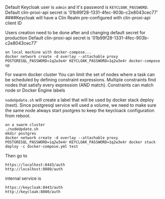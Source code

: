 Default Keycloak user is `admin` and it's password is `KEYCLOAK_PASSWORD`.
Default clin-proxi-api secret is '01b99f28-1331-4fec-903b-c2e8043cec77'
####Keycloak will have a Clin Realm pre-configured with clin-proxi-api client ID  

Users creation need to be done after and changing default secret for production
Default clin-proxi-api secret is '01b99f28-1331-4fec-903b-c2e8043cec77'
```
on local machine with docker-compose...
docker network create -d overlay --attachable proxy
POSTGRESQL_PASSWORD=1q2w3e4r KEYCLOAK_PASSWORD=1q2w3e4r docker-compose up
```
For swarm docker cluster 
You can limit the set of nodes where a task can be scheduled by defining constraint expressions. Multiple constraints find nodes that satisfy every expression (AND match). Constraints can match node or Docker Engine labels

```nodeUpdate.sh``` will create a label that will be used by docker stack deploy (next).
Since postgresql service will used a volume, we need to make sure the same node always start psotgres to keep the keycloack configuration from reboot.

```
on a swarm cluster
./nodeUpdate.sh
mkdir postgres
docker network create -d overlay --attachable proxy
POSTGRESQL_PASSWORD=1q2w3e4r KEYCLOAK_PASSWORD=1q2w3e4r docker stack deploy -c docker-compose.yml test
```

Then go to 
```
https://localhost:8443/auth
http://localhost:8080/auth
```
internal service is
```
https://keycloak:8443/auth
http://keycloak:8080/auth
```
